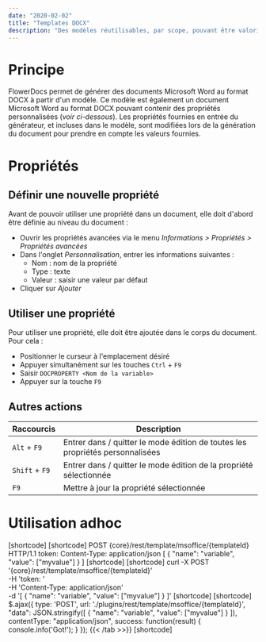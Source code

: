 ```yaml
---
date: "2020-02-02"
title: "Templates DOCX"
description: "Des modèles réutilisables, par scope, pouvant être valorisés à l'aide de variables"
---
```



# Principe
FlowerDocs permet de générer des documents Microsoft Word au format DOCX à partir d'un modèle.
Ce modèle est également un document Microsoft Word au format DOCX pouvant contenir des propriétés personnalisées (*voir ci-dessous*).
Les propriétés fournies en entrée du générateur, et incluses dans le modèle, sont modifiées lors de la génération du document pour prendre en compte les valeurs fournies.

# Propriétés

## Définir une nouvelle propriété

Avant de pouvoir utiliser une propriété dans un document, elle doit d'abord être définie au niveau du document :  

* Ouvrir les propriétés avancées via le menu *Informations > Propriétés > Propriétés avancées*
* Dans l'onglet *Personnalisation*, entrer les informations suivantes : 
    * Nom : nom de la propriété
    * Type : texte 
    * Valeur : saisir une valeur par défaut 
* Cliquer sur *Ajouter*

## Utiliser une propriété

Pour utiliser une propriété, elle doit être ajoutée dans le corps du document. Pour cela : 

* Positionner le curseur à l'emplacement désiré
* Appuyer simultanément sur les touches `Ctrl` + `F9`
* Saisir `DOCPROPERTY <Nom de la variable>`
* Appuyer sur la touche `F9`


## Autres actions

|Raccourcis| Description|
|---|---|
|`Alt` + `F9`|Entrer dans / quitter le mode édition de toutes les propriétés personnalisées|
|`Shift` + `F9`|Entrer dans / quitter le mode édition de la propriété sélectionnée|
|`F9`|Mettre à jour la propriété sélectionnée|


# Utilisation adhoc



[shortcode]
[shortcode]
POST {core}/rest/template/msoffice/{templateId} HTTP/1.1
token: <token>
Content-Type: application/json
[
    {
        "name": "variable",
        "value": ["myvalue"]
    }
]
[shortcode]
[shortcode]
curl -X POST '{core}/rest/template/msoffice/{templateId}' \
-H 'token: <token>' \
-H 'Content-Type: application/json' \
-d '[
    {
        "name": "variable",
        "value": ["myvalue"]
    }
]'
[shortcode]
[shortcode]
$.ajax({
    type: 'POST',
    url: './plugins/rest/template/msoffice/{templateId}',
    "data": JSON.stringify([
        {
            "name": "variable",
            "value": ["myvalue"]
        }
    ]),
    contentType: "application/json",
	success: function(result) { console.info('Got!'); }
});
{{< /tab >>}}
[shortcode] 
